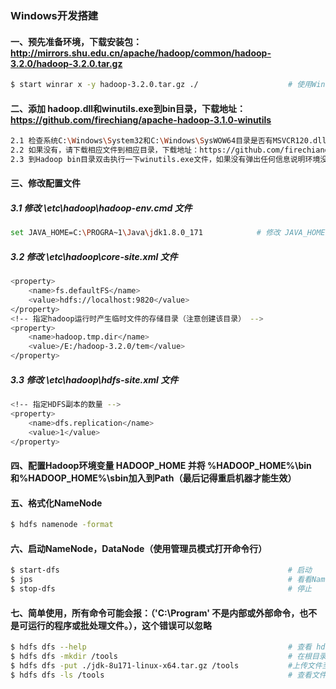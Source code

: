 ### Windows开发搭建
#### 一、预先准备环境，下载安装包：http://mirrors.shu.edu.cn/apache/hadoop/common/hadoop-3.2.0/hadoop-3.2.0.tar.gz
```bash
$ start winrar x -y hadoop-3.2.0.tar.gz ./                    # 使用Winrar将文件解压到当前目录（用管理员身份打开命令行）
```

#### 二、添加 hadoop.dll和winutils.exe到bin目录，下载地址：https://github.com/firechiang/apache-hadoop-3.1.0-winutils
```bash
2.1 检查系统C:\Windows\System32和C:\Windows\SysWOW64目录是否有MSVCR120.dll文件
2.2 如果没有，请下载相应文件到相应目录，下载地址：https://github.com/firechiang/hadoop-test/blob/master/hdfs/msvcr120dll
2.3 到Hadoop bin目录双击执行一下winutils.exe文件，如果没有弹出任何信息说明环境没有问题，如果有弹出信息，请看具体是缺少什么文件
```

#### 三、修改配置文件

##### 3.1 修改 \etc\hadoop\hadoop-env.cmd 文件
```bash
set JAVA_HOME=C:\PROGRA~1\Java\jdk1.8.0_171            # 修改 JAVA_HOME（(如果路径中有"Program Files"，则将Program Files改为 PROGRA~1）
```

##### 3.2 修改 \etc\hadoop\core-site.xml 文件
```bash
<property>
    <name>fs.defaultFS</name>
    <value>hdfs://localhost:9820</value>
</property>
<!-- 指定hadoop运行时产生临时文件的存储目录（注意创建该目录） -->
<property>
    <name>hadoop.tmp.dir</name>
    <value>/E:/hadoop-3.2.0/tem</value>                                            
</property>
```

##### 3.3 修改 \etc\hadoop\hdfs-site.xml 文件
```bash
<!-- 指定HDFS副本的数量 -->
<property>
    <name>dfs.replication</name>
    <value>1</value>
</property>
```

#### 四、配置Hadoop环境变量 HADOOP_HOME 并将 %HADOOP_HOME%\bin和%HADOOP_HOME%\sbin加入到Path（最后记得重启机器才能生效）


#### 五、格式化NameNode
```bash
$ hdfs namenode -format
```

#### 六、启动NameNode，DataNode（使用管理员模式打开命令行）
```bash
$ start-dfs                                                   # 启动
$ jps                                                         # 看看NameNode，DataNode进程是否启动
$ stop-dfs                                                    # 停止
```

#### 七、简单使用，所有命令可能会报：（'C:\Program' 不是内部或外部命令，也不是可运行的程序或批处理文件。），这个错误可以忽略

```bash
$ hdfs dfs --help                                             # 查看 hdfs dfs 命令基础使用
$ hdfs dfs -mkdir /tools                                      # 在根目录下创建 tools 目录
$ hdfs dfs -put ./jdk-8u171-linux-x64.tar.gz /tools           #上传文件至HDFS /tools目录
$ hdfs dfs -ls /tools                                         # 查看文件是否存在
```
